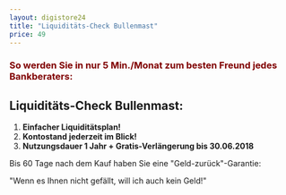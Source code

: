 ```yaml
---
layout: digistore24
title: "Liquiditäts-Check Bullenmast"
price: 49
---
```

<h3><span style="color:#800000;">So werden Sie in nur 5 Min./Monat zum besten Freund jedes Bankberaters:</span></h3>
<h2>Liquidit&#xE4;ts-Check Bullenmast:</h2>
<ol><li><strong>Einfacher Liquidit&#xE4;tsplan!</strong></li>
<li><strong>Kontostand jederzeit im Blick!</strong></li>
<li><strong>Nutzungsdauer 1 Jahr + Gratis-Verl&#xE4;ngerung bis 30.06.2018</strong></li>
</ol><p>Bis 60 Tage nach dem Kauf haben Sie eine &quot;Geld-zur&#xFC;ck&quot;-Garantie:</p>
<p>&quot;Wenn es Ihnen nicht gef&#xE4;llt, will ich auch kein Geld!&quot;</p>